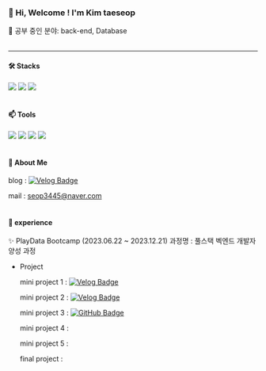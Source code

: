### 👋 Hi, Welcome ! I'm Kim taeseop
 👀 공부 중인 분야: back-end, Database
<br/><br/>

 -----
 
#### 🛠️ Stacks
 
 <img src="https://img.shields.io/badge/Java-007396?style=flat-square&logo=Java&logoColor=white"/> <img src="https://img.shields.io/badge/MySQL-4479A1?style=flat-square&logo=MySQL&logoColor=white"/> 
 <img src="https://img.shields.io/badge/Spring Boot-6DB33F?style=flat-square&logo=Spring Boot&logoColor=white"/>
<br/><br/>
  
#### 📫 Tools

 <img src="https://img.shields.io/badge/Visual Studio Code-007ACC?style=flat-square&logo=Visual Studio Code&logoColor=white"/> <img src="https://img.shields.io/badge/GitHub-181717?style=flat-square&logo=GitHub&logoColor=white"/>
 <img src="https://img.shields.io/badge/IntelliJ IDEA-000000?style=flat-square&logo=IntelliJ IDEA&logoColor=white"/>  <img src="https://img.shields.io/badge/DBeaver-382923?style=flat-square&logo=DBeaber&logoColor=white"/> 
<br/><br/>
 
#### 🌱 About Me

blog : [![Velog Badge](https://img.shields.io/badge/Velog-20C997?style=flat-square&logo=Velog&logoColor=white&link=https://velog.io/@kts3445)](https://velog.io/@kts3445)

mail : seop3445@naver.com
<br/><br/>

#### 💞️ experience 

✨ PlayData Bootcamp (2023.06.22 ~ 2023.12.21)
과정명 : 풀스택 벡엔드 개발자 양성 과정

- Project
  
  mini project 1 : [![Velog Badge](https://img.shields.io/badge/Velog-20C997?style=flat-square&logo=Velog&logoColor=white&link=https://velog.io/@kts3445)](https://velog.io/@kts3445/PlayData-Mini-project-1)

  mini project 2 : [![Velog Badge](https://img.shields.io/badge/Velog-20C997?style=flat-square&logo=Velog&logoColor=white&link=https://velog.io/@kts3445)](https://velog.io/@kts3445/PlayData-Mini-project2)

  mini project 3 : [![GitHub Badge](https://img.shields.io/badge/GitHub-181717?style=flat-square&logo=GitHub&logoColor=white&link=https://github.com/)](https://github.com/Kim-taeseop/PlayData_miniProject3)
  
  mini project 4 :

  mini project 5 :

  final project : 

<!---
Kim-taeseop/Kim-taeseop is a ✨ special ✨ repository because its `README.md` (this file) appears on your GitHub profile.
You can click the Preview link to take a look at your changes.
--->
